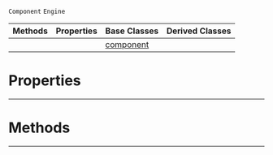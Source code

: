  `Component` `Engine`



|Methods|Properties|Base Classes|Derived Classes|
|---|---|---|---|
| | |[component](https://github.com/PlasmaEngine/PlasmaDocs/blob/master/code_reference/class_reference/component.markdown)| |


 #  Properties


---  
 #  Methods


---  
 

 